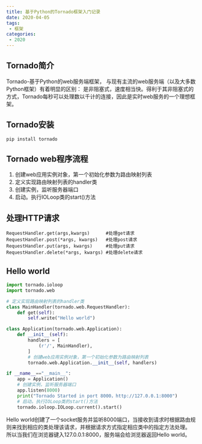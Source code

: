 ```yaml
---
title: 基于Python的Tornado框架入门记录
date: 2020-04-05
tags:
 - 框架
categories:
 - 2020
---
```



## Tornado简介
Tornado-基于Python的web服务端框架， 与现有主流的web服务端（以及大多数Python框架）有着明显的区别： 是非阻塞式，速度相当快。得利于其非阻塞式的方式，Tornado每秒可以处理数以千计的连接，因此是实时web服务的一个理想框架。

## Tornado安装
`pip install tornado`

## Tornado web程序流程
1. 创建web应用实例对象，第一个初始化参数为路由映射列表
2. 定义实现路由映射列表的handler类
3. 创建实例，监听服务器端口
4. 启动。执行IOLoop类的start()方法

## 处理HTTP请求
```
RequestHandler.get(args,kwargs)      #处理get请求
RequestHandler.post(*args, kwargs)   #处理post请求
RequestHandler.put(args, kwargs)     #处理put请求
RequestHandler.delete(*args, kwargs) #处理delete请求
```

## Hello world
``` py
import tornado.ioloop
import tornado.web

# 定义实现路由映射列表的handler类
class MainHandler(tornado.web.RequestHandler):
    def get(self):
        self.write("Hello world")

class Application(tornado.web.Application):
    def __init__(self):
        handlers = [
            (r'/', MainHandler),
        ]
        # 创建web应用实例对象，第一个初始化参数为路由映射列表
        tornado.web.Application.__init__(self, handlers)

if __name__=="__main__":
    app = Application()
    # 创建实例，监听服务器端口
    app.listen(8000)
    print("Tornado Started in port 8000，http://127.0.0.1:8000")
    # 启动。执行IOLoop类的start()方法
    tornado.ioloop.IOLoop.current().start()
```

Hello world创建了一个socket服务并监听8000端口，当接收到请求时根据路由规则来找到相应的类处理该请求，并根据请求方式指定相应类中的指定方法处理。 所以当我们在浏览器键入127.0.0.1:8000，服务端会给浏览器返回Hello world。
